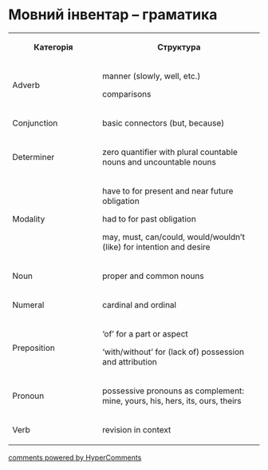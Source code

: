 <div id="hypercomments_widget" class="js-hypercomments-widget invisible"></div>

# Мовний інвентар – граматика

<table>
<tbody>
<tr>
<td style="text-align: center;" width="217">
<p><strong>Категорія</strong></p>
</td>
<td style="text-align: center;" width="444">
<p><strong>Структура</strong></p>
</td>
</tr>
<tr>
<td width="217">
<p>Adverb</p>
</td>
<td width="444">
<p>manner (slowly, well, etc.)</p>
<p>comparisons</p>
</td>
</tr>
<tr>
<td width="217">
<p>Сonjunction</p>
</td>
<td width="444">
<p>basic connectors (but, because)</p>
</td>
</tr>
<tr>
<td width="217">
<p>Determiner</p>
</td>
<td width="444">
<p>zero quantifier with plural countable nouns and uncountable nouns</p>
</td>
</tr>
<tr>
<td width="217">
<p>Modality</p>
</td>
<td width="444">
<p>have to for present and near future obligation</p>
<p>had to for past obligation</p>
<p>may, must, саn/could, would/wouldn&rsquo;t (like) for intention and desire</p>
</td>
</tr>
<tr>
<td width="217">
<p>Noun</p>
</td>
<td width="444">
<p>proper and common nouns</p>
</td>
</tr>
<tr>
<td width="217">
<p>Numeral</p>
</td>
<td width="444">
<p>cardinal and ordinal</p>
</td>
</tr>
<tr>
<td width="217">
<p>Preposition</p>
</td>
<td width="444">
<p>&lsquo;of&rsquo; for a part or aspect</p>
<p>&lsquo;with/without&rsquo; for (lack of) possession and attribution</p>
</td>
</tr>
<tr>
<td width="217">
<p>Pronoun</p>
</td>
<td width="444">
<p>possessive pronouns as complement: mine, yours, his, hers, its, ours, theirs</p>
</td>
</tr>
<tr>
<td width="217">
<p>Verb</p>
</td>
<td width="444">
<p>revision in context</p>
</td>
</tr>
</tbody>
</table>

<div class="js-hypercomments-container">
    <a href="http://hypercomments.com" class="hc-link" title="comments widget">comments powered by HyperComments</a>
</div>